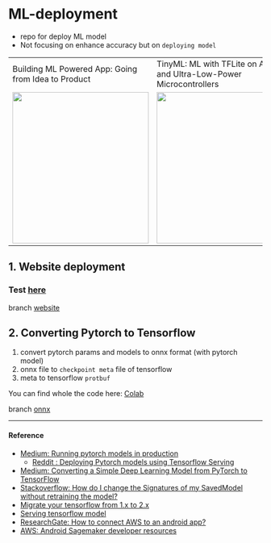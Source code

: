 # ML-deployment

- repo for deploy ML model
- Not focusing on enhance accuracy but on `deploying model` 


<table>
  <tr>
    <td style="width:33%;">Building ML Powered App: Going from Idea to Product</td>
     <td style="width:33%;">TinyML: ML with TFLite on Android and Ultra-Low-Power Microcontrollers</td>
     <td style="width:33%;">Practical DL for Cloud, Mobile, and Edge</td>
  </tr>
  <tr>
    <td style="width:33%;"><img src="https://github.com/SpellOnYou/SpellOnYou.github.io/blob/master/assets/images/ml-app.jpg" width=270 height=300></td>
    <td style="width:33%;"><img src="https://github.com/SpellOnYou/SpellOnYou.github.io/blob/master/assets/images/tinyml.jpg" width=270 height=300></td>
    <td style="width:33%;"><img src="https://github.com/SpellOnYou/SpellOnYou.github.io/blob/master/assets/images/cloudmobile.jpg" width=270 height=300></td>
  </tr>
 </table>


## 1. Website deployment

### Test [here](https://my-city-classifier.onrender.com/)

branch [website](https://github.com/SpellOnYou/deploy_ML_model/tree/website/)

## 2. Converting Pytorch to Tensorflow 

1. convert pytorch params and models to onnx format (with pytorch model)
2. onnx file to `checkpoint meta` file of tensorflow
3. meta to tensorflow `protbuf`

You can find whole the code here: [Colab](https://colab.research.google.com/drive/1SxlrvdVj8ozRo27dnwfAju83q5qlwZZg)

branch [onnx](https://github.com/SpellOnYou/ML-toy-project/tree/onnx/)

---

#### Reference

- [Medium: Running pytorch models in production](https://medium.com/styria-data-science-tech-blog/running-pytorch-models-in-production-fa09bebca622)
	- [Reddit : Deploying Pytorch models using Tensorflow Serving
](https://www.reddit.com/r/MachineLearning/comments/al0v4r/p_deploying_pytorch_models_using_tensorflow)
- [Medium: Converting a Simple Deep Learning Model from PyTorch to TensorFlow](https://towardsdatascience.com/converting-a-simple-deep-learning-model-from-pytorch-to-tensorflow-b6b353351f5d)
- [Stackoverflow: How do I change the Signatures of my SavedModel without retraining the model?](https://stackoverflow.com/questions/42801551/how-do-i-change-the-signatures-of-my-savedmodel-without-retraining-the-model)
- [Migrate your tensorflow from 1.x to 2.x](https://www.tensorflow.org/guide/migrate)
- [Serving tensorflow model](https://www.tensorflow.org/tfx/serving/serving_basic)
- [ResearchGate: How to connect AWS to an android app?](https://www.researchgate.net/post/How_to_connect_AWS_to_an_android_app)
- [AWS: Android Sagemaker developer resources](https://aws.amazon.com/sagemaker/developer-resources/)
